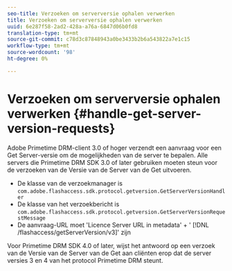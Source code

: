 ```yaml
---
seo-title: Verzoeken om serverversie ophalen verwerken
title: Verzoeken om serverversie ophalen verwerken
uuid: 6e287f58-2ad2-428a-a76a-6847d06b0fd8
translation-type: tm+mt
source-git-commit: c78d3c87848943a0be3433b2b6a543822a7e1c15
workflow-type: tm+mt
source-wordcount: '98'
ht-degree: 0%

---
```



# Verzoeken om serverversie ophalen verwerken {#handle-get-server-version-requests}

Adobe Primetime DRM-client 3.0 of hoger verzendt een aanvraag voor een Get Server-versie om de mogelijkheden van de server te bepalen. Alle servers die Primetime DRM SDK 3.0 of later gebruiken moeten steun voor de verzoeken van de Versie van de Server van de Get uitvoeren.

* De klasse van de verzoekmanager is `com.adobe.flashaccess.sdk.protocol.getversion.GetServerVersionHandler`
* De klasse van het verzoekbericht is `com.adobe.flashaccess.sdk.protocol.getversion.GetServerVersionRequestMessage`
* De aanvraag-URL moet &#39;Licence Server URL in metadata&#39; + &#39; [!DNL /flashaccess/getServerVersion/v3]&#39; zijn

Voor Primetime DRM SDK 4.0 of later, wijst het antwoord op een verzoek van de Versie van de Server van de Get aan cliënten erop dat de server versies 3 en 4 van het protocol Primetime DRM steunt.
